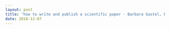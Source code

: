 ```yaml
---
layout: post
title: "how to write and publish a scientific paper - Barbara Gastel, Robert A. Day"
date: 2018-12-07
---
```

